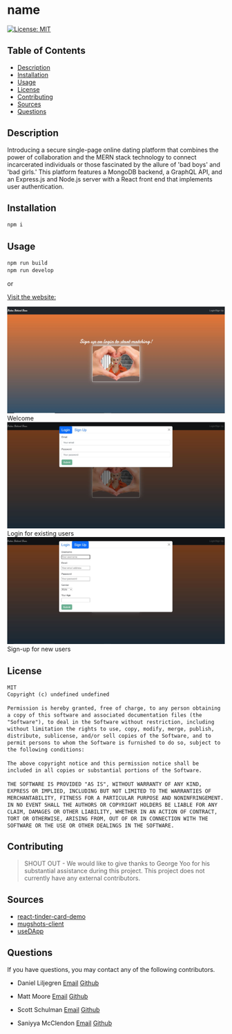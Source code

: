 # name

[![License: MIT](https://img.shields.io/badge/License-MIT-yellow.svg)](https://opensource.org/licenses/MIT) 

## Table of Contents
- [Description](#description)
- [Installation](#installation)
- [Usage](#usage)
- [License](#license)
- [Contributing](#contributing)
- [Sources](#sources)
- [Questions](#questions)

## Description

Introducing a secure single-page online dating platform that combines the power of collaboration and the MERN stack technology to connect incarcerated individuals or those fascinated by the allure of 'bad boys' and 'bad girls.' This platform features a MongoDB backend, a GraphQL API, and an Express.js and Node.js server with a React front end that implements user authentication.

## Installation

```bash
npm i 
```

## Usage

```bash
npm run build 
npm run develop
```

or

[Visit the website:]()

![Alt text](./assets/mugshaw1.JPG)
Welcome
![Alt text](./assets/mugshaw2.JPG)
Login for existing users
![Alt text](./assets/mugshaw3.JPG)
Sign-up for new users

## License 
  ```
  MIT
  Copyright (c) undefined undefined
  
  Permission is hereby granted, free of charge, to any person obtaining a copy of this software and associated documentation files (the "Software"), to deal in the Software without restriction, including without limitation the rights to use, copy, modify, merge, publish, distribute, sublicense, and/or sell copies of the Software, and to permit persons to whom the Software is furnished to do so, subject to the following conditions:
  
  The above copyright notice and this permission notice shall be included in all copies or substantial portions of the Software.
  
  THE SOFTWARE IS PROVIDED "AS IS", WITHOUT WARRANTY OF ANY KIND, EXPRESS OR IMPLIED, INCLUDING BUT NOT LIMITED TO THE WARRANTIES OF MERCHANTABILITY, FITNESS FOR A PARTICULAR PURPOSE AND NONINFRINGEMENT. IN NO EVENT SHALL THE AUTHORS OR COPYRIGHT HOLDERS BE LIABLE FOR ANY CLAIM, DAMAGES OR OTHER LIABILITY, WHETHER IN AN ACTION OF CONTRACT, TORT OR OTHERWISE, ARISING FROM, OUT OF OR IN CONNECTION WITH THE SOFTWARE OR THE USE OR OTHER DEALINGS IN THE SOFTWARE.
```

## Contributing

> SHOUT OUT - We would like to give thanks to George Yoo for his substantial assistance during this project. 
This project does not currently have any external contributors.

## Sources

- [react-tinder-card-demo](https://github.com/3DJakob/react-tinder-card-demo.git)
- [mugshots-client](https://github.com/agaricide/mugshots-client)
- [useDApp](https://usedapp.io/)

## Questions 

If you have questions, you may contact any of the following contributors. 

- Daniel Liljegren 
[Email](mailto:dahneel@gmail.com) 
[Github](https://github.com/d-lil)

- Matt Moore
[Email](mailto:mattmoore2014@gmail.com) 
[Github](https://github.com/MattrMoore)

- Scott Schulman
[Email](mailto:scott.schulman84@gmail.com) 
[Github](https://github.com/itlleat)

- Saniyya McClendon 
[Email](mailto:saniyya.mcclendon@gmail.com) 
[Github](https://github.com/sanmcc)